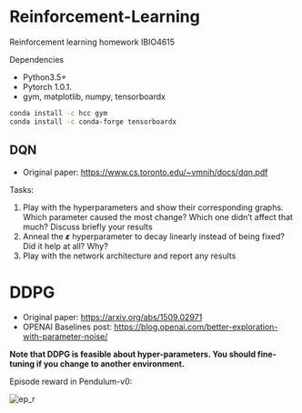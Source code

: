 # Reinforcement-Learning
Reinforcement learning homework IBIO4615

Dependencies
- Python3.5+
- Pytorch 1.0.1.
- gym, matplotlib, numpy, tensorboardx

```bash
conda install -c hcc gym 
conda install -c conda-forge tensorboardx 
```
## DQN
- Original paper: https://www.cs.toronto.edu/~vmnih/docs/dqn.pdf

Tasks:
1. Play with the hyperparameters and show their corresponding graphs. Which parameter caused the most change? Which one didn’t affect that much? Discuss briefly your results
2. Anneal the 𝞮 hyperparameter to decay linearly instead of being fixed? Did it help at all? Why?
3. Play with the network architecture and report any results

# DDPG
- Original paper: https://arxiv.org/abs/1509.02971
- OPENAI Baselines post: https://blog.openai.com/better-exploration-with-parameter-noise/

**Note that DDPG is feasible about hyper-parameters. You should fine-tuning if you change to another environment.**

Episode reward in Pendulum-v0:  

![ep_r](https://github.com/sweetice/Deep-reinforcement-learning-with-pytorch/blob/master/Char05%20DDPG/DDPG_exp.jpg)  

